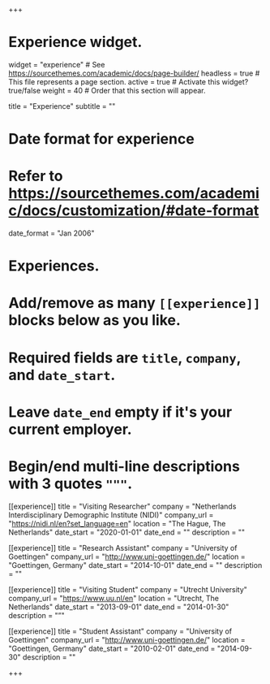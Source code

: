 +++
# Experience widget.
widget = "experience"  # See https://sourcethemes.com/academic/docs/page-builder/
headless = true  # This file represents a page section.
active = true  # Activate this widget? true/false
weight = 40  # Order that this section will appear.

title = "Experience"
subtitle = ""

# Date format for experience
#   Refer to https://sourcethemes.com/academic/docs/customization/#date-format
date_format = "Jan 2006"

# Experiences.
#   Add/remove as many `[[experience]]` blocks below as you like.
#   Required fields are `title`, `company`, and `date_start`.
#   Leave `date_end` empty if it's your current employer.
#   Begin/end multi-line descriptions with 3 quotes `"""`.
[[experience]]
  title = "Visiting Researcher"
  company = "Netherlands Interdisciplinary Demographic Institute (NIDI)"
  company_url = "https://nidi.nl/en?set_language=en"
  location = "The Hague, The Netherlands"
  date_start = "2020-01-01"
  date_end = ""
  description = ""

[[experience]]
  title = "Research Assistant"
  company = "University of Goettingen"
  company_url = "http://www.uni-goettingen.de/"
  location = "Goettingen, Germany"
  date_start = "2014-10-01"
  date_end = ""
  description = ""
  
[[experience]]
  title = "Visiting Student"
  company = "Utrecht University"
  company_url = "https://www.uu.nl/en"
  location = "Utrecht, The Netherlands"
  date_start = "2013-09-01"
  date_end = "2014-01-30"
  description = "”"

[[experience]]
  title = "Student Assistant"
  company = "University of Goettingen"
  company_url = "http://www.uni-goettingen.de/"
  location = "Goettingen, Germany"
  date_start = "2010-02-01"
  date_end = "2014-09-30"
  description = ""

+++
